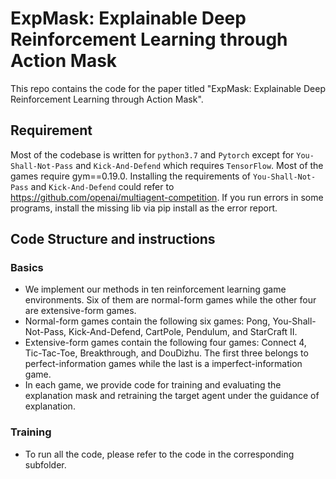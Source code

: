 # ExpMask: Explainable Deep Reinforcement Learning through Action Mask

This repo contains the code for the paper titled "ExpMask: Explainable Deep Reinforcement Learning through Action Mask".

## Requirement
Most of the codebase is written for ```python3.7``` and ```Pytorch``` except for `You-Shall-Not-Pass` and `Kick-And-Defend` which requires `TensorFlow`. Most of the games require gym==0.19.0. Installing the requirements of `You-Shall-Not-Pass` and `Kick-And-Defend` could refer to https://github.com/openai/multiagent-competition. If you run errors in some programs, install the missing lib via pip install as the error report. 

## Code Structure and instructions
### Basics
- We implement our methods in ten reinforcement learning game environments. Six of them are normal-form games while the other four are extensive-form games.
- Normal-form games contain the following six games: Pong, You-Shall-Not-Pass, Kick-And-Defend, CartPole, Pendulum, and StarCraft II.
- Extensive-form games contain the following four games: Connect 4, Tic-Tac-Toe, Breakthrough, and DouDizhu. The first three belongs to perfect-information games while the last is a imperfect-information game.
- In each game, we provide code for training and evaluating the explanation mask and retraining the target agent under the guidance of explanation.

### Training
- To run all the code, please refer to the code in the corresponding subfolder.
